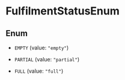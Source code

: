 

# FulfilmentStatusEnum

## Enum


* `EMPTY` (value: `"empty"`)

* `PARTIAL` (value: `"partial"`)

* `FULL` (value: `"full"`)



